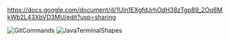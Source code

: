 https://docs.google.com/document/d/1UIn1EXgfdJrhOdH38zTgp89_2Oq6MkWb2L43XbVD3MU/edit?usp=sharing 

![GitCommands](https://github.com/user-attachments/assets/42265643-2de2-4dbe-a8b1-3969211af775)
![JavaTerminalShapes](https://github.com/user-attachments/assets/438c870b-e769-4879-8824-af30137f81a6)
